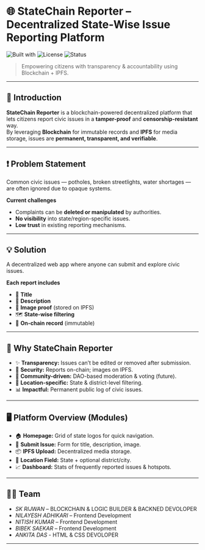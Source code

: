 # 🌐 StateChain Reporter – Decentralized State-Wise Issue Reporting Platform

![Built with](https://img.shields.io/badge/Built%20with-React%20%7C%20Hardhat%20%7C%20IPFS-0ea5e9)
![License](https://img.shields.io/badge/License-MIT-green)
![Status](https://img.shields.io/badge/Status-Prototype-blue)

> Empowering citizens with transparency & accountability using Blockchain + IPFS.

---

## 📌 Introduction
**StateChain Reporter** is a blockchain-powered decentralized platform that lets citizens report civic issues in a **tamper-proof** and **censorship-resistant** way.  
By leveraging **Blockchain** for immutable records and **IPFS** for media storage, issues are **permanent, transparent, and verifiable**.

---

## ❗ Problem Statement
Common civic issues — potholes, broken streetlights, water shortages — are often ignored due to opaque systems.

**Current challenges**
- Complaints can be **deleted or manipulated** by authorities.
- **No visibility** into state/region-specific issues.
- **Low trust** in existing reporting mechanisms.

---

## 💡 Solution
A decentralized web app where anyone can submit and explore civic issues.

**Each report includes**
- 📝 **Title**  
- 📄 **Description**  
- 📸 **Image proof** (stored on IPFS)  
- 🗺️ **State-wise filtering**  
- 🔐 **On-chain record** (immutable)

---

## 🚀 Why StateChain Reporter
- ✨ **Transparency:** Issues can’t be edited or removed after submission.
- 🔐 **Security:** Reports on-chain; images on IPFS.
- 📢 **Community-driven:** DAO-based moderation & voting (future).
- 📍 **Location-specific:** State & district-level filtering.
- 📊 **Impactful:** Permanent public log of civic issues.

---

## 🖥️ Platform Overview (Modules)
- 🏠 **Homepage:** Grid of state logos for quick navigation.
- 📝 **Submit Issue:** Form for title, description, image.
- 📦 **IPFS Upload:** Decentralized media storage.
- 📍 **Location Field:** State + optional district/city.
- 📈 **Dashboard:** Stats of frequently reported issues & hotspots.

---

## 👨‍💻 Team  

- *SK RIJWAN* – BLOCKCHAIN & LOGIC BUILDER & BACKNED DEVOLOPER
- *NILAYESH ADHIKARI* – Frontend Development
- *NITISH KUMAR* – Frontend Development 
- *BIBEK SAEKAR* – Frontend Development 
- *ANKITA DAS* - HTML & CSS DEVOLOPER

---
